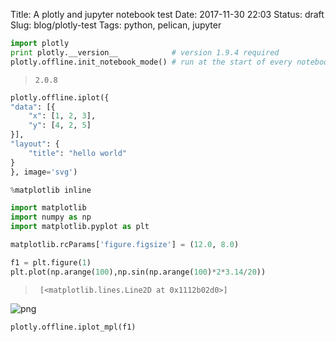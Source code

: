 Title: A plotly and jupyter notebook test
Date: 2017-11-30 22:03
Status: draft
Slug: blog/plotly-test
Tags: python, pelican, jupyter


```python
import plotly
print plotly.__version__            # version 1.9.4 required
plotly.offline.init_notebook_mode() # run at the start of every notebook
```

>     2.0.8



```python
plotly.offline.iplot({
"data": [{
    "x": [1, 2, 3],
    "y": [4, 2, 5]
}],
"layout": {
    "title": "hello world"
}
}, image='svg')
```


```python
%matplotlib inline

import matplotlib
import numpy as np
import matplotlib.pyplot as plt

matplotlib.rcParams['figure.figsize'] = (12.0, 8.0)
```


```python
f1 = plt.figure(1)
plt.plot(np.arange(100),np.sin(np.arange(100)*2*3.14/20))
```



>      [<matplotlib.lines.Line2D at 0x1112b02d0>] 




![png](/images/blog/plotly-test_3_1.png)



```python
plotly.offline.iplot_mpl(f1)
```



```python

```
